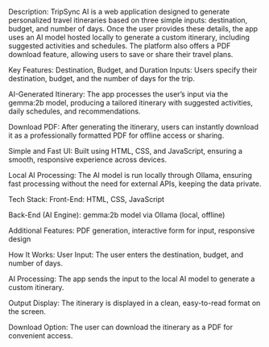Description: TripSync AI is a web application designed to generate personalized travel itineraries based on three simple inputs: destination, budget, and number of days. Once the user provides these details, the app uses an AI model hosted locally to generate a custom itinerary, including suggested activities and schedules. The platform also offers a PDF download feature, allowing users to save or share their travel plans.

Key Features: Destination, Budget, and Duration Inputs: Users specify their destination, budget, and the number of days for the trip.

AI-Generated Itinerary: The app processes the user’s input via the gemma:2b model, producing a tailored itinerary with suggested activities, daily schedules, and recommendations.

Download PDF: After generating the itinerary, users can instantly download it as a professionally formatted PDF for offline access or sharing.

Simple and Fast UI: Built using HTML, CSS, and JavaScript, ensuring a smooth, responsive experience across devices.

Local AI Processing: The AI model is run locally through Ollama, ensuring fast processing without the need for external APIs, keeping the data private.

Tech Stack: Front-End: HTML, CSS, JavaScript

Back-End (AI Engine): gemma:2b model via Ollama (local, offline)

Additional Features: PDF generation, interactive form for input, responsive design

How It Works: User Input: The user enters the destination, budget, and number of days.

AI Processing: The app sends the input to the local AI model to generate a custom itinerary.

Output Display: The itinerary is displayed in a clean, easy-to-read format on the screen.

Download Option: The user can download the itinerary as a PDF for convenient access.

